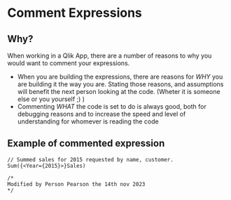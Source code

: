 # Comment Expressions

## Why?
When working in a Qlik App, there are a number of reasons to why you would want to comment your expressions.

- When you are building the expressions, there are reasons for _WHY_ you are building it the way you are. Stating those reasons, and assumptions will benefit the next person looking at the code. (Wheter it is someone else or you yourself ;) )
- Commenting _WHAT_ the code is set to do is always good, both for debugging reasons and to increase the speed and level of understanding for whomever is reading the code


## Example of commented expression

```
// Summed sales for 2015 requested by name, customer.
Sum({<Year={2015}>}Sales)

/*
Modified by Person Pearson the 14th nov 2023
*/
```
